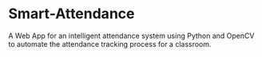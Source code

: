 # Smart-Attendance
A Web App for an intelligent attendance system using Python and OpenCV to automate the attendance tracking process for a classroom.

